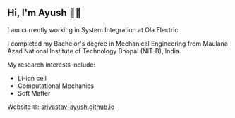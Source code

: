 ## Hi, I'm Ayush 👋🏽
I am currently working in System Integration at Ola Electric.

I completed my Bachelor's degree in Mechanical Engineering from Maulana Azad National Institute of Technology Bhopal (NIT-B), India.

My research interests include:
- Li-ion cell
- Computational Mechanics
- Soft Matter

Website 🌐: <a href="https://srivastav-ayush.github.io/">srivastav-ayush.github.io</a> <br>
